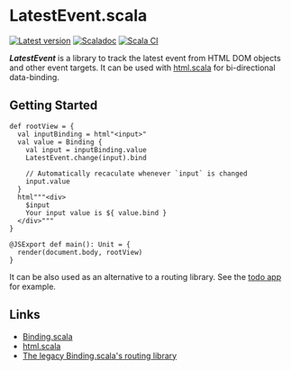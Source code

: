 # LatestEvent.scala

[![Latest version](https://index.scala-lang.org/ThoughtWorksinc/LatestEvent.scala/latest.svg)](https://index.scala-lang.org/ThoughtWorksinc/LatestEvent.scala)
[![Scaladoc](https://javadoc.io/badge/com.thoughtworks.binding/latestevent_sjs1_2.13.svg?label=scaladoc)](https://javadoc.io/page/com.thoughtworks.binding/latestevent_sjs1_2.13/latest/com/thoughtworks/binding/LatestEvent.html)
[![Scala CI](https://github.com/ThoughtWorksInc/LatestEvent.scala/actions/workflows/scala.yml/badge.svg)](https://github.com/ThoughtWorksInc/LatestEvent.scala/actions/workflows/scala.yml)

***LatestEvent*** is a library to track the latest event from HTML DOM objects and other event targets. It can be used with [html.scala](https://github.com/Atry/html.scala/) for bi-directional data-binding.

## Getting Started

```
def rootView = {
  val inputBinding = html"<input>"
  val value = Binding {
    val input = inputBinding.value
    LatestEvent.change(input).bind
    
    // Automatically recaculate whenever `input` is changed
    input.value
  }
  html"""<div>
    $input
    Your input value is ${ value.bind }
  </div>"""
}

@JSExport def main(): Unit = {
  render(document.body, rootView)
}
```

It can be also used as an alternative to a routing library. See the [todo app](https://github.com/ThoughtWorksInc/todo/commit/54921cd4e1e7acf0b119b8bcd75c1a5c3f755f67#diff-96b7940afd1d65c4c49f5b434c0c764a2f1ecb133b12537b7144a8a05531457eR40-R43) for example.

## Links

- [Binding.scala](https://github.com/ThoughtWorksInc/Binding.scala)
- [html.scala](https://github.com/Atry/html.scala)
- [The legacy Binding.scala's routing library](https://github.com/atry/route.scala)
